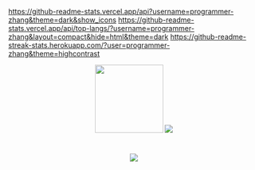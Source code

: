 https://github-readme-stats.vercel.app/api?username=programmer-zhang&theme=dark&show_icons
https://github-readme-stats.vercel.app/api/top-langs/?username=programmer-zhang&layout=compact&hide=html&theme=dark
https://github-readme-streak-stats.herokuapp.com/?user=programmer-zhang&theme=highcontrast
<div align="center"> <img height="137px" src="https://github-readme-stats.vercel.app/api?username<div align="center"> <img src="https://stats.justsong.cn/api/bilibili/?id=698092884"> </div>
<h1 align="center"> <a href="https://sunguoqi.com/"> <img src="https://readme-typing-svg.herokuapp.com/?lines=(我怎么敢倒下我身后空无一人);&center=true&size=27"> </a> </h1>
